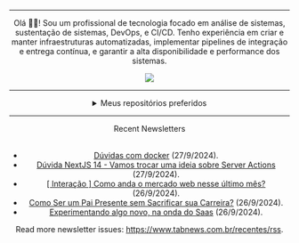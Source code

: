 <div align="center">
<hr>
<p>Olá 👋🏾! Sou um profissional de tecnologia focado em análise de sistemas, sustentação de sistemas, DevOps, e CI/CD. Tenho experiência em criar e manter infraestruturas automatizadas, implementar pipelines de integração e entrega contínua, e garantir a alta disponibilidade e performance dos sistemas.</p>
  <img src="https://media.giphy.com/media/yAGIvCiwPJn5C/giphy.gif">
<hr>
  <details>
  <summary>Meus repositórios preferidos</summary>
  <br />
  Alguns dos meus melhores repositórios:
  <br />
<br />
  <ul><li><a href=https://github.com/KubeNerd/aluratube target="_blank" rel="noopener noreferrer">KubeNerd/aluratube</a> (<b>0</b> ✨ and <b>0</b> 🍴): Aluratube - Desenvolvido durante a imersão React da Alura no final de 2022</li><li><a href=https://github.com/KubeNerd/nlw-ia target="_blank" rel="noopener noreferrer">KubeNerd/nlw-ia</a> (<b>0</b> ✨ and <b>0</b> 🍴): Projeto desenvolvido durante a NLW IA - Usando a API da OPENAI</li><li><a href=https://github.com/KubeNerd/nlw-journey-ia target="_blank" rel="noopener noreferrer">KubeNerd/nlw-journey-ia</a> (<b>0</b> ✨ and <b>0</b> 🍴): NLW IA - Agent de viagens usando python + langchain + GPT</li>
<li>More coming soon :).</li>
</ul>
  </details>
  <hr/>
    <summary>Recent Newsletters</summary>
  <br />
  <ul>
    <li><a href=https://www.tabnews.com.br/MoisesCorbellari/duvidas-com-docker target="_blank" rel="noopener noreferrer">Dúvidas com docker</a> (27/9/2024).</li><li><a href=https://www.tabnews.com.br/oxygenfront/duvida-nextjs-14-vamos-trocar-uma-ideia-sobre-server-actions target="_blank" rel="noopener noreferrer">Dúvida NextJS 14 - Vamos trocar uma ideia sobre Server Actions</a> (27/9/2024).</li><li><a href=https://www.tabnews.com.br/Programmer404/interacao-como-anda-o-mercado-web-nesse-ultimo-mes target="_blank" rel="noopener noreferrer">[ Interação ] Como anda o mercado web nesse último mês?</a> (26/9/2024).</li><li><a href=https://www.tabnews.com.br/Dheph/como-ser-um-pai-presente-sem-sacrificar-sua-carreira target="_blank" rel="noopener noreferrer">Como Ser um Pai Presente sem Sacrificar sua Carreira?</a> (26/9/2024).</li><li><a href=https://www.tabnews.com.br/DivinSphere/experimentando-algo-novo-na-onda-do-saas target="_blank" rel="noopener noreferrer">Experimentando algo novo, na onda do Saas</a> (26/9/2024).</li>
  </ul>
<p>Read more newsletter issues: <a href="https://www.tabnews.com.br/recentes/rss">https://www.tabnews.com.br/recentes/rss</a>.</p>
  </details>
